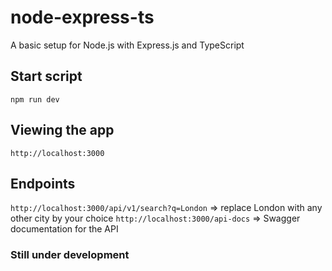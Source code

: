 # node-express-ts

A basic setup for Node.js with Express.js and TypeScript

## Start script
```npm run dev```

## Viewing the app
```http://localhost:3000```

## Endpoints
```http://localhost:3000/api/v1/search?q=London``` => replace London with any other city by your choice
```http://localhost:3000/api-docs``` => Swagger documentation for the API

### Still under development
